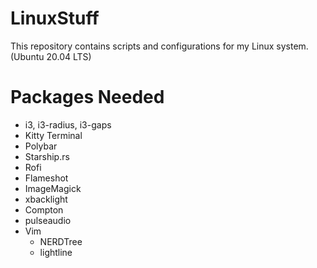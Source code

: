 # LinuxStuff
This repository contains scripts and configurations for my Linux system. (Ubuntu 20.04 LTS)

# Packages Needed
* i3, i3-radius, i3-gaps
* Kitty Terminal
* Polybar
* Starship.rs
* Rofi
* Flameshot
* ImageMagick
* xbacklight
* Compton
* pulseaudio
* Vim
    * NERDTree
    * lightline